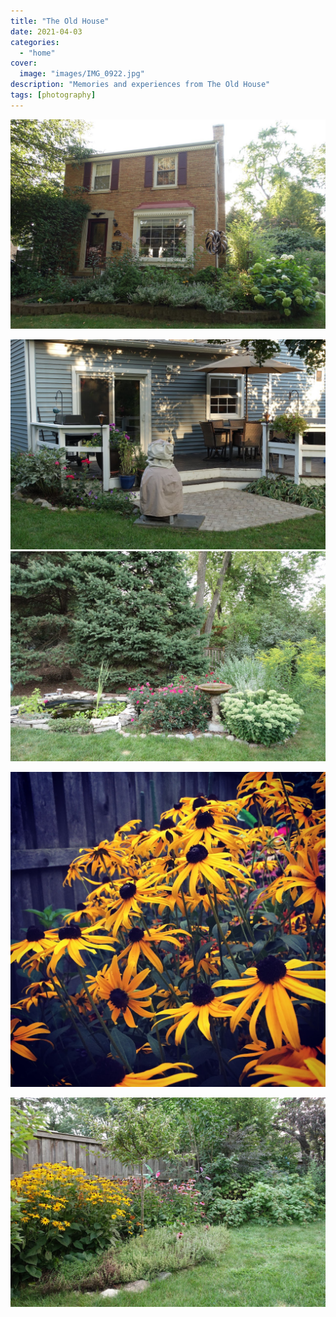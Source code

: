 ```yaml
---
title: "The Old House"
date: 2021-04-03
categories:
  - "home"
cover:
  image: "images/IMG_0922.jpg"
description: "Memories and experiences from The Old House"
tags: [photography]
---
```


![](images/IMG_0111.jpg)

![](images/IMG_0106.jpg)
![](images/IMG_0102.jpg)

![](images/IMG_0922.jpg)

![](images/IMG_0101.jpg)
